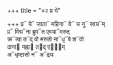 +++
title = "०२ प्र ये"

+++
प्र᳓ ये᳓ जाता᳓ महिना᳓ ये᳓ च नु᳓ स्वय᳓म्  
प्र᳓ विद्म᳓ना ब्रुव᳓त एवया᳓मरुत्  
क्र᳓त्वा त᳓द् वो मरुतो ना᳓धृ᳓षे श᳓वो  
दाना᳓ मह्ना᳓ त᳓द् एषा᳐म्  
अ᳓धृष्टासो न᳓ अ᳓द्रयः